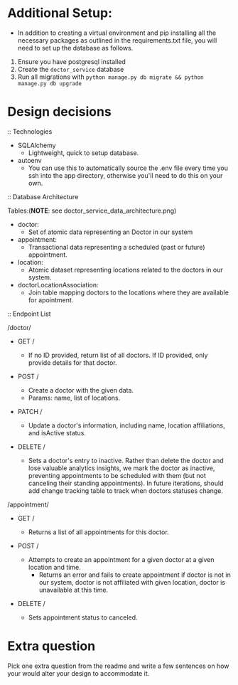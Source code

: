 # Additional Setup:
- In addition to creating a virtual environment and pip installing all the necessary packages as outlined in the requirements.txt file, you will need to set up the database as follows.
1. Ensure you have postgresql installed
2. Create the `doctor_service` database
3. Run all migrations with `python manage.py db migrate && python manage.py db upgrade`

# Design decisions #

:: Technologies
  - SQLAlchemy
    - Lightweight, quick to setup database. 
  - autoenv
    - You can use this to automatically source the .env file every time you ssh into the app directory, otherwise you'll need to do this on your own.


:: Database Architecture

Tables:(**NOTE**: see doctor_service_data_architecture.png)
  - doctor:
    - Set of atomic data representing an Doctor in our system
  - appointment:
    - Transactional data representing a scheduled (past or future) appointment.
  - location:
    - Atomic dataset representing locations related to the doctors in our system.
  - doctorLocationAssociation:
    - Join table mapping doctors to the locations where they are available for apointment.

:: Endpoint List

/doctor/
  - GET /<id>
    - If no ID provided, return list of all doctors. If ID provided, only provide details for that doctor.

  - POST /
    - Create a doctor with the given data.
    - Params: name, list of locations.

  - PATCH /<id>
    - Update a doctor's information, including name, location affiliations, and isActive status. 

  - DELETE /<id>
    - Sets a doctor's entry to inactive. Rather than delete the doctor and lose valuable analytics insights, we mark the doctor as inactive, preventing appointments to be scheduled with them (but not canceling their standing appointments). In future iterations, should add change tracking table to track when doctors statuses change. 


/appointment/
  - GET /<doctorId>
    - Returns a list of all appointments for this doctor.

  - POST /
    - Attempts to create an appointment for a given doctor at a given location and time.
      - Returns an error and fails to create appointment if doctor is not in our system, doctor is not affiliated with given location, doctor is unavailable at this time.
  - DELETE /<id>
    - Sets appointment status to canceled. 

# Extra question #
Pick one extra question from the readme and write a few sentences on how your would alter your design to accommodate it.
